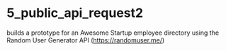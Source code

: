 # 5_public_api_request2
builds a prototype for an Awesome Startup employee directory using the Random User Generator API (https://randomuser.me/)
